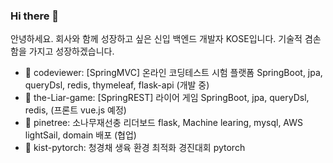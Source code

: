 ### Hi there 👋

<!--
**gosekose/gosekose** is a ✨ _special_ ✨ repository because its `README.md` (this file) appears on your GitHub profile.

-->

안녕하세요. 회사와 함께 성장하고 싶은 신입 백엔드 개발자 KOSE입니다. 기술적 겸손함을 가지고 성장하겠습니다.

- 🔭 codeviewer: [SpringMVC] 온라인 코딩테스트 시험 플랫폼 SpringBoot, jpa, queryDsl, redis, thymeleaf, flask-api (개발 중)
- 🌱 the-Liar-game: [SpringREST] 라이어 게임 SpringBoot, jpa, queryDsl, redis, (프론트 vue.js 예정)
- 👯 pinetree: 소나무재선충 리더보드 flask, Machine learing, mysql, AWS lightSail, domain 배포 (협업)
- 🤔 kist-pytorch: 청경채 생육 환경 최적화 경진대회 pytorch

